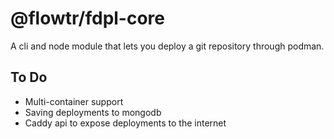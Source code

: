 # @flowtr/fdpl-core

A cli and node module that lets you deploy a git repository through podman.

## To Do

- Multi-container support
- Saving deployments to mongodb
- Caddy api to expose deployments to the internet
